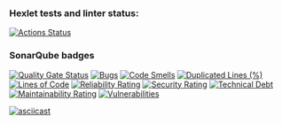 ### Hexlet tests and linter status:
[![Actions Status](https://github.com/georgebespam/python-project-49/actions/workflows/hexlet-check.yml/badge.svg)](https://github.com/georgebespam/python-project-49/actions)

### SonarQube badges

[![Quality Gate Status](https://sonarcloud.io/api/project_badges/measure?project=georgebespam_python-project-49&metric=alert_status)](https://sonarcloud.io/summary/new_code?id=georgebespam_python-project-49)
[![Bugs](https://sonarcloud.io/api/project_badges/measure?project=georgebespam_python-project-49&metric=bugs)](https://sonarcloud.io/summary/new_code?id=georgebespam_python-project-49)
[![Code Smells](https://sonarcloud.io/api/project_badges/measure?project=georgebespam_python-project-49&metric=code_smells)](https://sonarcloud.io/summary/new_code?id=georgebespam_python-project-49)
[![Duplicated Lines (%)](https://sonarcloud.io/api/project_badges/measure?project=georgebespam_python-project-49&metric=duplicated_lines_density)](https://sonarcloud.io/summary/new_code?id=georgebespam_python-project-49)
[![Lines of Code](https://sonarcloud.io/api/project_badges/measure?project=georgebespam_python-project-49&metric=ncloc)](https://sonarcloud.io/summary/new_code?id=georgebespam_python-project-49)
[![Reliability Rating](https://sonarcloud.io/api/project_badges/measure?project=georgebespam_python-project-49&metric=reliability_rating)](https://sonarcloud.io/summary/new_code?id=georgebespam_python-project-49)
[![Security Rating](https://sonarcloud.io/api/project_badges/measure?project=georgebespam_python-project-49&metric=security_rating)](https://sonarcloud.io/summary/new_code?id=georgebespam_python-project-49)
[![Technical Debt](https://sonarcloud.io/api/project_badges/measure?project=georgebespam_python-project-49&metric=sqale_index)](https://sonarcloud.io/summary/new_code?id=georgebespam_python-project-49)
[![Maintainability Rating](https://sonarcloud.io/api/project_badges/measure?project=georgebespam_python-project-49&metric=sqale_rating)](https://sonarcloud.io/summary/new_code?id=georgebespam_python-project-49)
[![Vulnerabilities](https://sonarcloud.io/api/project_badges/measure?project=georgebespam_python-project-49&metric=vulnerabilities)](https://sonarcloud.io/summary/new_code?id=georgebespam_python-project-49)

[![asciicast](https://asciinema.org/a/XhnJ2AWtBx2Y1TDxNB5xTmxi7.svg)](https://asciinema.org/a/XhnJ2AWtBx2Y1TDxNB5xTmxi7)
